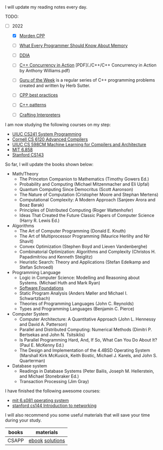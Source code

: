 I will update my reading notes every day. 

TODO:

- [ ] 2022
    - [x] [Morden CPP](https://changkun.de/modern-cpp/zh-cn/00-preface/)
    - [ ] [What Every Programmer Should Know About Memory](http://faculty.cs.niu.edu/~winans/CS532/cpumemory.pdf)
    - [ ] [DDIA](https://vonng.gitbooks.io/ddia-cn/content/)
    - [ ] [C++ Concurrency in Action](https://github.com/downdemo/Cpp-Concurrency-in-Action-2ed) [PDF](./C++/C++ Concurrency in Action by Anthony Williams.pdf)
    - [ ] [Guru of the Week](http://www.gotw.ca/gotw/) is a regular series of C++ programming problems created and written by Herb Sutter.
    - [ ] [CPP best practices](https://lefticus.gitbooks.io/cpp-best-practices/content/)
    - [ ] [C++ patterns](https://cpppatterns.com/)
    - [ ] [Crafting Interpreters ](http://craftinginterpreters.com/acknowledgements.html)
     




I am now studying the following courses on my step:

* [UIUC CS241 System Programming](http://cs241.cs.illinois.edu/coursebook/index.html)
* [Cornell CS 6120 Advanced Compilers](https://www.cs.cornell.edu/courses/cs6120/2020fa/)
* [UIUC CS 598CM Machine Learning for Compilers and Architecture](https://charithm.web.illinois.edu/cs598cm/fa2021/)
* [MIT 6.858](https://css.csail.mit.edu/6.858/2022/schedule.html)
* [Stanford CS143](https://web.stanford.edu/class/cs143/)



So far, I will update the books shown below:

* Math/Theory
    * The Princeton Companion to Mathematics (Timothy Gowers Ed.)
    * Probability and Computing (Michael Mitzenmacher and Eli Upfal)
    * Quantum Computing Since Democritus (Scott Aaronson)
    * The Nature of Computation (Cristopher Moore and Stephan Mertens)
    * Computational Complexity: A Modern Approach (Sanjeev Arora and Boaz Barak)
    * Principles of Distributed Computing (Roger Wattenhofer)
    * Ideas That Created the Future Classic Papers of Computer Science (Harry R. Lewis Ed.)
* Algorithms
    * The Art of Computer Programming (Donald E. Knuth)
    * The Art of Multiprocessor Programming (Maurice Herlihy and Nir Shavit)
    * Convex Optimization (Stephen Boyd and Lieven Vandenberghe)
    * Combinatorial Optimization: Algorithms and Complexity (Christos H. Papadimitriou and Kenneth Steiglitz)
    * Heuristic Search: Theory and Applications (Stefan Edelkamp and Stefan Schroedl)
* Programming Language
    * Logic in Computer Science: Modelling and Reasoning about Systems. (Michael Huth and Mark Ryan)
    * [Software Foundations](https://softwarefoundations.cis.upenn.edu/) 
    * Static Program Analysis (Anders Møller and Michael I. Schwartzbach)
    * Theories of Programming Languages (John C. Reynolds)
    * Types and Programming Languages (Benjamin C. Pierce)
* Computer System
    * Computer Architecture: A Quantitative Approach (John L. Hennessy and David A. Patterson)
    * Parallel and Distributed Computing: Numerical Methods (Dimitri P. Bertsekas and John N. Tsitsiklis)
    * Is Parallel Programming Hard, And, If So, What Can You Do About It? (Paul E. McKenny Ed.)
    * The Design and Implementation of the 4.4BSD Operating System (Marshall Kirk McKusick, Keith Bostic, Michael J. Karels, and John S. Quarterman)
* Database system
    * Readings in Database Systems (Peter Bailis, Joseph M. Hellerstein, and Michael Stonebraker Ed.)
    * Transaction Processing (Jim Gray)



I have finished the following awesome courses:

* [mit 6.s081 operating system]()
* [stanford cs144 Introduction to networking]()



I will also recommend you some useful materials that will save your time during your study. 

|books|materials|
|-|-|
|CSAPP|[ebook](https://hansimov.gitbook.io/csapp/) [solutions](https://dreamanddead.github.io/CSAPP-3e-Solutions/)|